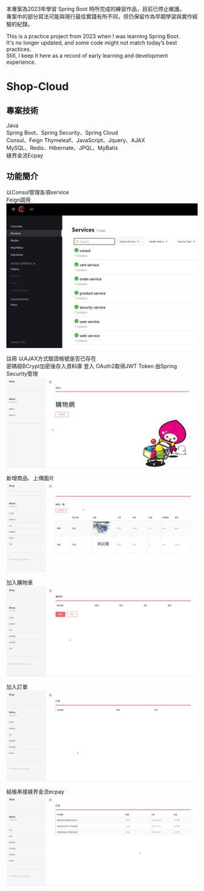 本專案為2023年學習 Spring Boot 時所完成的練習作品，目前已停止維護。  
專案中的部分寫法可能與現行最佳實踐有所不同，但仍保留作為早期學習與實作經驗的紀錄。

This is a practice project from 2023 when I was learning Spring Boot.  
It's no longer updated, and some code might not match today’s best practices.  
Still, I keep it here as a record of early learning and development experience.

# Shop-Cloud

## 專案技術  
Java  
Spring Boot、Spring Security、Spring Cloud  
Consul、Feign
Thymeleaf、JavaScript、Jquery、AJAX  
MySQL、Redis、Hibernate、JPQL、MyBatis  
綠界金流Ecpay

## 功能簡介  
以Consul管理各項service  
Feign調用  
![image](demonstration/Consul.jpg)  

註冊
以AJAX方式驗證帳號是否已存在  
密碼經BCrypt加密後存入資料庫
登入
OAuth2取得JWT Token
由Spring Security管理
![image](demonstration/registerLogin.gif)

新增商品、上傳圖片
![image](demonstration/uploadImage.gif)

加入購物車
![image](demonstration/addCart.gif)

加入訂單
![image](demonstration/addOrder.gif)

結帳串接綠界金流ecpay
![image](demonstration/checkout.gif)
